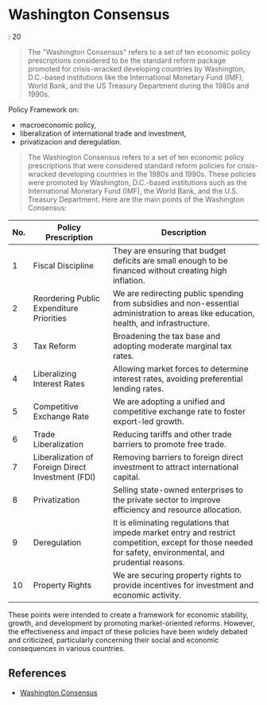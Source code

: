# Washington Consensus

: 20

> The "Washington Consensus" refers to a set of ten economic policy prescriptions considered to be the standard reform package promoted for crisis-wracked developing countries by Washington, D.C.-based institutions like the International Monetary Fund (IMF), World Bank, and the US Treasury Department during the 1980s and 1990s.
> 

Policy Framework on:

- macroeconomic policy,
- liberalization of international trade and investment,
- privatizacion and deregulation.

> The Washington Consensus refers to a set of ten economic policy prescriptions that were considered standard reform policies for crisis-wracked developing countries in the 1980s and 1990s. These policies were promoted by Washington, D.C.-based institutions such as the International Monetary Fund (IMF), the World Bank, and the U.S. Treasury Department. Here are the main points of the Washington Consensus:
> 

| **No.** | **Policy Prescription** | **Description** |
| --- | --- | --- |
| 1 | Fiscal Discipline | They are ensuring that budget deficits are small enough to be financed without creating high inflation. |
| 2 | Reordering Public Expenditure Priorities | We are redirecting public spending from subsidies and non-essential administration to areas like education, health, and infrastructure. |
| 3 | Tax Reform | Broadening the tax base and adopting moderate marginal tax rates. |
| 4 | Liberalizing Interest Rates | Allowing market forces to determine interest rates, avoiding preferential lending rates. |
| 5 | Competitive Exchange Rate | We are adopting a unified and competitive exchange rate to foster export-led growth. |
| 6 | Trade Liberalization | Reducing tariffs and other trade barriers to promote free trade. |
| 7 | Liberalization of Foreign Direct Investment (FDI) | Removing barriers to foreign direct investment to attract international capital. |
| 8 | Privatization | Selling state-owned enterprises to the private sector to improve efficiency and resource allocation. |
| 9 | Deregulation | It is eliminating regulations that impede market entry and restrict competition, except for those needed for safety, environmental, and prudential reasons. |
| 10 | Property Rights | We are securing property rights to provide incentives for investment and economic activity. |

These points were intended to create a framework for economic stability, growth, and development by promoting market-oriented reforms. However, the effectiveness and impact of these policies have been widely debated and criticized, particularly concerning their social and economic consequences in various countries.

## References

- [Washington Consensus](https://en.wikipedia.org/wiki/Washington_Consensus)
